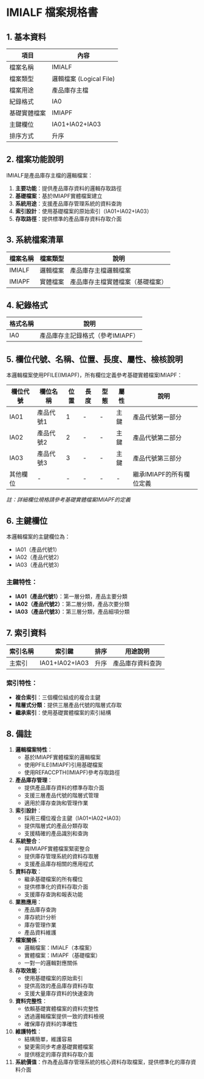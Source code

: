 # IMIALF 檔案規格書

## 1. 基本資料

| 項目 | 內容 |
|------|------|
| 檔案名稱 | IMIALF |
| 檔案類型 | 邏輯檔案 (Logical File) |
| 檔案用途 | 產品庫存主檔 |
| 紀錄格式 | IA0 |
| 基礎實體檔案 | IMIAPF |
| 主鍵欄位 | IA01+IA02+IA03 |
| 排序方式 | 升序 |

## 2. 檔案功能說明

IMIALF是產品庫存主檔的邏輯檔案：

1. **主要功能**：提供產品庫存資料的邏輯存取路徑
2. **基礎檔案**：基於IMIAPF實體檔案建立
3. **系統用途**：支援產品庫存管理系統的資料查詢
4. **索引設計**：使用基礎檔案的原始索引（IA01+IA02+IA03）
5. **存取路徑**：提供標準的產品庫存資料存取介面

## 3. 系統檔案清單

| 檔案名稱 | 檔案類型 | 說明 |
|----------|----------|------|
| IMIALF | 邏輯檔案 | 產品庫存主檔邏輯檔案 |
| IMIAPF | 實體檔案 | 產品庫存主檔實體檔案（基礎檔案） |

## 4. 紀錄格式

| 格式名稱 | 說明 |
|----------|------|
| IA0 | 產品庫存主記錄格式（參考IMIAPF） |

## 5. 欄位代號、名稱、位置、長度、屬性、檢核說明

本邏輯檔案使用PFILE(IMIAPF)，所有欄位定義參考基礎實體檔案IMIAPF：

| 欄位代號 | 欄位名稱 | 位置 | 長度 | 型態 | 屬性 | 說明 |
|----------|----------|------|------|------|------|------|
| IA01 | 產品代號1 | 1 | - | - | 主鍵 | 產品代號第一部分 |
| IA02 | 產品代號2 | 2 | - | - | 主鍵 | 產品代號第二部分 |
| IA03 | 產品代號3 | 3 | - | - | 主鍵 | 產品代號第三部分 |
| 其他欄位 | - | - | - | - | - | 繼承IMIAPF的所有欄位定義 |

*註：詳細欄位規格請參考基礎實體檔案IMIAPF的定義*

## 6. 主鍵欄位

本邏輯檔案的主鍵欄位為：
- IA01（產品代號1）
- IA02（產品代號2）
- IA03（產品代號3）

### 主鍵特性：
- **IA01（產品代號1）**：第一層分類，產品主要分類
- **IA02（產品代號2）**：第二層分類，產品次要分類
- **IA03（產品代號3）**：第三層分類，產品細項分類

## 7. 索引資料

| 索引名稱 | 索引鍵 | 排序 | 用途說明 |
|----------|--------|------|----------|
| 主索引 | IA01+IA02+IA03 | 升序 | 產品庫存資料查詢 |

### 索引特性：
- **複合索引**：三個欄位組成的複合主鍵
- **階層式分類**：提供三層產品代號的階層式存取
- **繼承索引**：使用基礎實體檔案的索引結構

## 8. 備註

1. **邏輯檔案特性**：
   - 基於IMIAPF實體檔案的邏輯檔案
   - 使用PFILE(IMIAPF)引用基礎檔案
   - 使用REFACCPTH(IMIAPF)參考存取路徑
2. **產品庫存管理**：
   - 提供產品庫存資料的標準存取介面
   - 支援三層產品代號的階層式管理
   - 適用於庫存查詢和管理作業
3. **索引設計**：
   - 採用三欄位複合主鍵（IA01+IA02+IA03）
   - 提供階層式的產品分類存取
   - 支援精確的產品識別和查詢
4. **系統整合**：
   - 與IMIAPF實體檔案緊密整合
   - 提供庫存管理系統的資料存取層
   - 支援產品庫存相關的應用程式
5. **資料存取**：
   - 繼承基礎檔案的所有欄位
   - 提供標準化的資料存取介面
   - 支援庫存查詢和報表功能
6. **業務應用**：
   - 產品庫存查詢
   - 庫存統計分析
   - 庫存管理作業
   - 產品資料維護
7. **檔案關係**：
   - 邏輯檔案：IMIALF（本檔案）
   - 實體檔案：IMIAPF（基礎檔案）
   - 一對一的邏輯對應關係
8. **存取效能**：
   - 使用基礎檔案的原始索引
   - 提供高效的產品庫存資料存取
   - 支援大量庫存資料的快速查詢
9. **資料完整性**：
   - 依賴基礎實體檔案的資料完整性
   - 透過邏輯檔案提供一致的資料檢視
   - 確保庫存資料的準確性
10. **維護特性**：
    - 結構簡單，維護容易
    - 變更需同步考慮基礎實體檔案
    - 提供穩定的庫存資料存取介面
11. **系統價值**：作為產品庫存管理系統的核心資料存取檔案，提供標準化的庫存資料介面 
